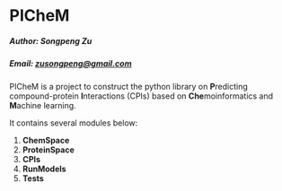 # PICheM
##### Author: Songpeng Zu
##### Email: zusongpeng@gmail.com
PICheM is a project to construct the python library on **P**redicting compound-protein **I**nteractions (CPIs) based on **Che**moinformatics and **M**achine learning.

It contains several modules below:  
1. **ChemSpace**  
2. **ProteinSpace**  
3. **CPIs**  
4. **RunModels**  
5. **Tests**  
